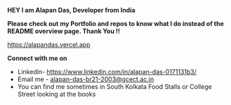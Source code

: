 **HEY I am Alapan Das, Developer from India**


**Please check out my Portfolio and repos to know what I do instead of the README overview page. Thank You !!**

https://alapandas.vercel.app

**Connect with me on** 
- Linkedin- https://www.linkedin.com/in/alapan-das-0171131b3/
- Email me - alapan-das-br21-2003@gcect.ac.in
- You can find me sometimes in South Kolkata Food Stalls or College Street looking at the books
